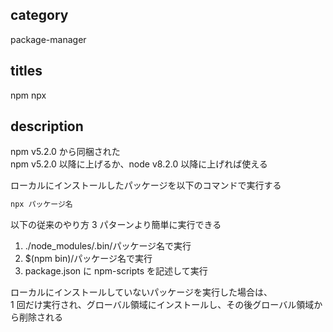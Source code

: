 ## category

package-manager

## titles

npm
npx

## description

npm v5.2.0 から同梱された  
npm v5.2.0 以降に上げるか、node v8.2.0 以降に上げれば使える

ローカルにインストールしたパッケージを以下のコマンドで実行する

```sh
npx パッケージ名
```

以下の従来のやり方 3 パターンより簡単に実行できる

1.  ./node_modules/.bin/パッケージ名で実行
1.  $(npm bin)/パッケージ名で実行
1.  package.json に npm-scripts を記述して実行

ローカルにインストールしていないパッケージを実行した場合は、  
1 回だけ実行され、グローバル領域にインストールし、その後グローバル領域から削除される
